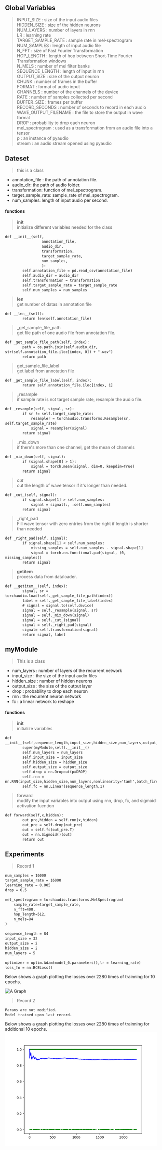 
## Global Variables
> INPUT_SIZE : size of the input audio files <br/>
> HIDDEN_SIZE :  size of the hidden neurons<br/>
> NUM_LAYERS : number of layers in rnn<br/>
> LR : learning rate<br/>
> TARGET_SAMPLE_RATE : sample rate in mel-spectrogram<br/>
> NUM_SAMPLES : length of input audio file<br/>
> N_FFT : size of Fast Fourier Transformation <br/>
> HOP_LENGTH : length of hop between Short-Time Fourier Transformation windows<br/>
> N_MELS : number of mel filter banks<br/>
> SEQUENCE_LENGTH : length of input in rnn<br/>
> OUTPUT_SIZE : size of the output neuron<br/>
> CHUNK : number of frames in the buffer<br/>
> FORMAT : format of audio input <br/>
> CHANNELS : number of the channels of the device<br/>
> RATE : number of samples collected per second<br/>
> BUFFER_SIZE : frames per buffer<br/>
> RECORD_SECONDS : number of seconds to record in each audio<br/>
> WAVE_OUTPUT_FILENAME : the file to store the output in wave format<br/>
> DROP : probability to drop each neuron<br/>
> mel_spectrogram : used as a transformation from an audio file into a tensor<br/>
> p : an instance of pyaudio<br/>
> stream : an audio stream opened using pyaudio<br/>
## Dateset
> this is a class
* annotation_file : the path of annotation file.
* audio_dir: the path of audio folder.
* transformation: function of mel_spectrogram.
* target_sample_rate: sample_rate of mel_spectrogram.
* num_samples: length of input audio per second.
#### functions
>__init__ <br/>
initialize different variables needed for the class
```code
def __init__(self,
                 annotation_file,
                 audio_dir,
                 transformation,
                 target_sample_rate,
                 num_samples,
                 ):  
        self.annotation_file = pd.read_csv(annotation_file)
        self.audio_dir = audio_dir
        self.transformation = transformation
        self.target_sample_rate = target_sample_rate
        self.num_samples = num_samples 
```
>__len__ <br/>
get number of datas in annotation file
```code
def __len__(self):
        return len(self.annotation_file)
```
>_get_sample_file_path <br/>
get file path of one audio file from annotation file.
```code
def _get_sample_file_path(self, index):
        path = os.path.join(self.audio_dir, str(self.annotation_file.iloc[index, 0]) + ".wav")
        return path
```
>get_sample_file_label <br/>
get label from annotation file
```code
def _get_sample_file_label(self, index):
        return self.annotation_file.iloc[index, 1]
```
>_resample <br/>
if sample rate is not target sample rate, resample the audio file.
```code
def _resample(self, signal, sr):
        if sr != self.target_sample_rate:
            resampler = torchaudio.transforms.Resample(sr, self.target_sample_rate)
            signal = resampler(signal)
        return signal
```
>_mix_down <br/>
if there's more than one channel, get the mean of channels
```code
def _mix_down(self, signal):
        if (signal.shape[0] > 1):
            signal = torch.mean(signal, dim=0, keepdim=True)
        return signal
```
>_cut_ <br/>
cut the length of wave tensor if it's longer than needed.
```code
def _cut_(self, signal):
        if signal.shape[1] > self.num_samples:
            signal = signal[:, :self.num_samples]
        return signal
```
>_right_pad <br/>
Fill wave tensor with zero entries from the right if length is shorter than needed
```code
def _right_pad(self, signal):
        if signal.shape[1] < self.num_samples:
            missing_samples = self.num_samples - signal.shape[1]
            signal = torch.nn.functional.pad(signal, (0, missing_samples))
        return signal
```
>__getitem__ <br/>
process data from dataloader.
```code
def __getitem__(self, index):
        signal, sr = torchaudio.load(self._get_sample_file_path(index))
        label = self._get_sample_file_label(index)
        # signal = signal.to(self.device)
        signal = self._resample(signal, sr)
        signal = self._mix_down(signal)
        signal = self._cut_(signal)
        signal = self._right_pad(signal)
        signal= self.transformation(signal)
        return signal, label
```

## myModule
> This is a class
* num_layers : number of layers of the recurrent network
* input_size : the size of the input audio files
* hidden_size : number of hidden neurons
* output_size : the size of the output layer
* drop : probability to drop each neuron
* rnn : the recurrent neuron network
* fc : a linear network to reshape
  
#### functions
>__init__ <br/>
initialize variables
```code
def __init__(self,sequence_length,input_size,hidden_size,num_layers,output_size):
        super(myModule,self).__init__()
        self.num_layers = num_layers
        self.input_size = input_size
        self.hidden_size = hidden_size
        self.output_size = output_size
        self.drop = nn.Dropout(p=DROP)
        self.rnn = nn.RNN(input_size,hidden_size,num_layers,nonlinearity='tanh',batch_first=True)
        self.fc = nn.Linear(sequence_length,1)
```
>forward <br/>
modify the input variables into output using rnn, drop, fc, and sigmoid activation fucntion
```code
def forward(self,x,hidden):
        out_pre,hidden = self.rnn(x,hidden)
        out_pre = self.drop(out_pre)
        out = self.fc(out_pre.T)
        out = nn.Sigmoid()(out)
        return out
```

## Experiments

> Record 1

```
num_samples = 16000
target_sample_rate = 16000
learning_rate = 0.005
drop = 0.5

mel_spectrogram = torchaudio.transforms.MelSpectrogram(
    sample_rate=target_sample_rate,
    n_fft=400,
    hop_length=512,
    n_mels=84
)

sequence_length = 84
input_size = 32
output_size = 2
hidden_size = 2
num_layers = 5

optimizer = optim.Adam(model_0.parameters(),lr = learning_rate)
loss_fn = nn.BCELoss()
```

Below shows a graph plotting the losses over 2280 times of trainning for 10 epochs.

![A Graph](Assets/igures/Figure_1.png)

> Record 2

```
Params are not modified.
Model trained upon last record.
```

Below shows a graph plotting the losses over 2280 times of trainning for additional 10 epochs.
![A Graph](Assets/Figures/Figure_2.png)

